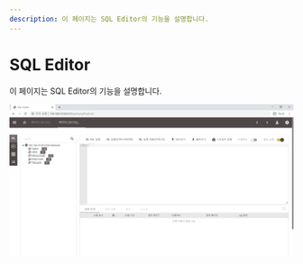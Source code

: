 ```yaml
---
description: 이 페이지는 SQL Editor의 기능을 설명합니다.
---
```


# SQL Editor

 이 페이지는 SQL Editor의 기능을 설명합니다. 

![](../.gitbook/assets/image%20%289%29.png)



